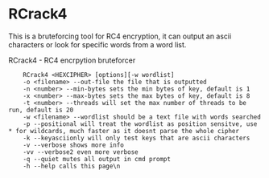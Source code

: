 # RCrack4
This is a bruteforcing tool for RC4 encryption, it can output an ascii characters or look for specific words from a word list.

RCrack4 - RC4 encrpytion bruteforcer

        RCrack4 <HEXCIPHER> [options][-w wordlist]
        -o <filename> --out-file the file that is outputted
        -n <number> --min-bytes sets the min bytes of key, default is 1
        -x <number> --max-bytes sets the max bytes of key, default is 8
        -t <number> --threads will set the max number of threads to be run, default is 20
        -w <filename> --wordlist should be a text file with words searched
        -p --positional will treat the wordlist as position sensitve, use * for wildcards, much faster as it doesnt parse the whole cipher
        -k --keyasciionly will only test keys that are ascii characters
        -v --verbose shows more info
        -vv --verbose2 even more verbose
        -q --quiet mutes all output in cmd prompt
        -h --help calls this page\n
